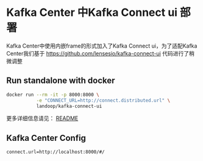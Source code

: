 # Kafka Center 中Kafka Connect ui 部署

Kafka Center中使用内嵌frame的形式加入了Kafka Connect ui，为了适配Kafka Center我们基于 https://github.com/lensesio/kafka-connect-ui 代码进行了稍微调整

## Run standalone with docker

```sh
docker run --rm -it -p 8000:8000 \
           -e "CONNECT_URL=http://connect.distributed.url" \
           landoop/kafka-connect-ui
```

更多详细信息请见： [README](https://github.com/xaecbd/kafka-connect-ui)

## Kafka Center Config

```
connect.url=http://localhost:8000/#/
```


